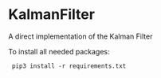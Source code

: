 # KalmanFilter
A direct implementation of the Kalman Filter

To install all needed packages:

 `  pip3 install -r requirements.txt ` 
